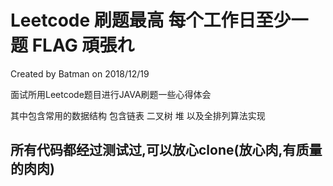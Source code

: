 Leetcode 刷题最高 每个工作日至少一题 FLAG 頑張れ
=====================
Created by Batman on 2018/12/19

面试所用Leetcode题目进行JAVA刷题一些心得体会

其中包含常用的数据结构 包含链表 二叉树 堆 以及全排列算法实现

所有代码都经过测试过,可以放心clone(放心肉,有质量的肉肉)
----------------